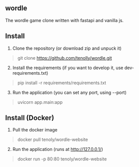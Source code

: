 ## wordle
The wordle game clone written with fastapi and vanilla js.
## Install
1) Clone the repository (or download zip and unpuck it)
> git clone https://github.com/tenolly/wordle.git
2) Install the requirements (if you want to develop it, use dev-requirements.txt)
> pip install -r requirements/requirements.txt
3) Run the application (you can set any port, using --port)
> uvicorn app.main:app
## Install (Docker)
1) Pull the docker image
> docker pull tenoly/wordle-website
2) Run the application (runs at http://127.0.0.1/)
> docker run -p 80:80 tenoly/wordle-website
